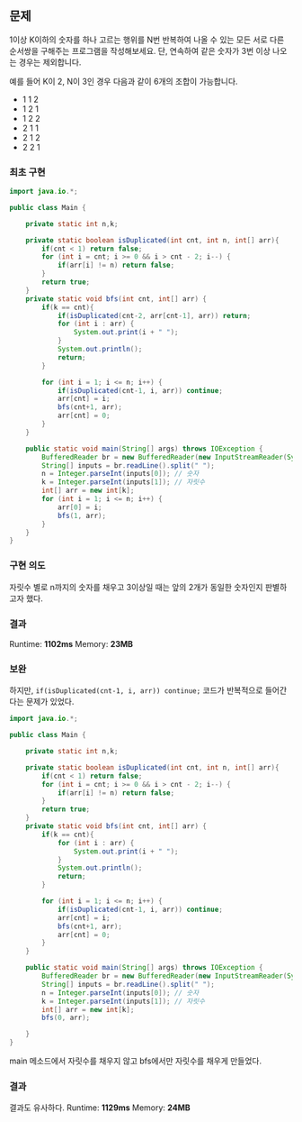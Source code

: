 ## 문제
1이상 K이하의 숫자를 하나 고르는 행위를 N번 반복하여 나올 수 있는 모든 서로 다른 순서쌍을 구해주는 프로그램을 작성해보세요. 단, 연속하여 같은 숫자가 3번 이상 나오는 경우는 제외합니다.

예를 들어 K이 2, N이 3인 경우 다음과 같이 6개의 조합이 가능합니다.

- 1 1 2
- 1 2 1
- 1 2 2
- 2 1 1
- 2 1 2
- 2 2 1

### 최초 구현
```java
import java.io.*;

public class Main {

    private static int n,k;

	private static boolean isDuplicated(int cnt, int n, int[] arr){
		if(cnt < 1) return false;
		for (int i = cnt; i >= 0 && i > cnt - 2; i--) {
			if(arr[i] != n) return false;
		}
		return true;
	}
	private static void bfs(int cnt, int[] arr) {
		if(k == cnt){
			if(isDuplicated(cnt-2, arr[cnt-1], arr)) return;
			for (int i : arr) {
				System.out.print(i + " ");
			}
			System.out.println();
			return;
		}

		for (int i = 1; i <= n; i++) {
			if(isDuplicated(cnt-1, i, arr)) continue;
			arr[cnt] = i;
			bfs(cnt+1, arr);
			arr[cnt] = 0;
		}
	}

    public static void main(String[] args) throws IOException {
		BufferedReader br = new BufferedReader(new InputStreamReader(System.in));
		String[] inputs = br.readLine().split(" ");
		n = Integer.parseInt(inputs[0]); // 숫자
		k = Integer.parseInt(inputs[1]); // 자릿수
		int[] arr = new int[k];
		for (int i = 1; i <= n; i++) {
			arr[0] = i;
			bfs(1, arr);
		}
	}
}
```
### 구현 의도 
자릿수 별로 n까지의 숫자를 채우고 3이상일 때는 앞의 2개가 동일한 숫자인지 판별하고자 했다.

### 결과
Runtime: **1102ms**
Memory: **23MB**
### 보완
하지만, `if(isDuplicated(cnt-1, i, arr)) continue;` 코드가 반복적으로 들어간다는 문제가 있었다.

```java
import java.io.*;

public class Main {

    private static int n,k;

	private static boolean isDuplicated(int cnt, int n, int[] arr){
		if(cnt < 1) return false;
		for (int i = cnt; i >= 0 && i > cnt - 2; i--) {
			if(arr[i] != n) return false;
		}
		return true;
	}
	private static void bfs(int cnt, int[] arr) {
		if(k == cnt){
			for (int i : arr) {
				System.out.print(i + " ");
			}
			System.out.println();
			return;
		}

		for (int i = 1; i <= n; i++) {
			if(isDuplicated(cnt-1, i, arr)) continue;
			arr[cnt] = i;
			bfs(cnt+1, arr);
			arr[cnt] = 0;
		}
	}

    public static void main(String[] args) throws IOException {
		BufferedReader br = new BufferedReader(new InputStreamReader(System.in));
		String[] inputs = br.readLine().split(" ");
		n = Integer.parseInt(inputs[0]); // 숫자
		k = Integer.parseInt(inputs[1]); // 자릿수
		int[] arr = new int[k];
		bfs(0, arr);

	}
}
```

main 메소드에서 자릿수를 채우지 않고 bfs에서만 자릿수를 채우게 만들었다.

### 결과
결과도 유사하다.
Runtime: **1129ms**
Memory: **24MB**
